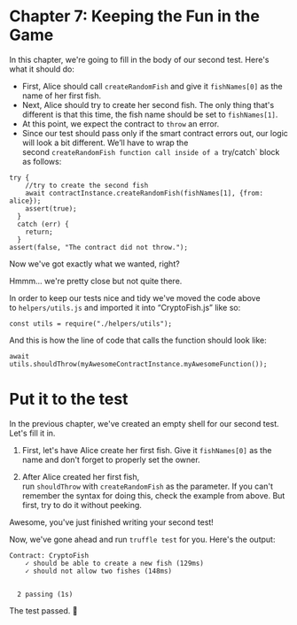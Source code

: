 # Chapter 7: Keeping the Fun in the Game 

In this chapter, we're going to fill in the body of our second test. Here's what it should do:

- First, Alice should call `createRandomFish` and give it `fishNames[0]` as the name of her first fish.
- Next, Alice should try to create her second fish. The only thing that's different is that this time, the fish name should be set to `fishNames[1]`.
- At this point, we expect the contract to `throw` an error.
- Since our test should pass only if the smart contract errors out, our logic will look a bit different. We’ll have to wrap the second `createRandomFish function call inside of a `try/catch` block as follows:

```
try {
    //try to create the second fish
    await contractInstance.createRandomFish(fishNames[1], {from: alice});
    assert(true);
  }
  catch (err) {
    return;
  }
assert(false, "The contract did not throw.");
```

Now we've got exactly what we wanted, right?

Hmmm... we're pretty close but not quite there.

In order to keep our tests nice and tidy we've moved the code above to `helpers/utils.js` and imported it into “CryptoFish.js” like so:

```
const utils = require("./helpers/utils");
```

And this is how the line of code that calls the function should look like:

```
await utils.shouldThrow(myAwesomeContractInstance.myAwesomeFunction());
```

# Put it to the test

In the previous chapter, we've created an empty shell for our second test. Let's fill it in.

1. First, let's have Alice create her first fish. Give it `fishNames[0]` as the name and don't forget to properly set the owner.
    
2. After Alice created her first fish, run `shouldThrow` with `createRandomFish` as the parameter. If you can't remember the syntax for doing this, check the example from above. But first, try to do it without peeking.
    

Awesome, you've just finished writing your second test!

Now, we've gone ahead and run `truffle test` for you. Here's the output:

```
Contract: CryptoFish
    ✓ should be able to create a new fish (129ms)
    ✓ should not allow two fishes (148ms)


  2 passing (1s)
```

The test passed. 🍾
